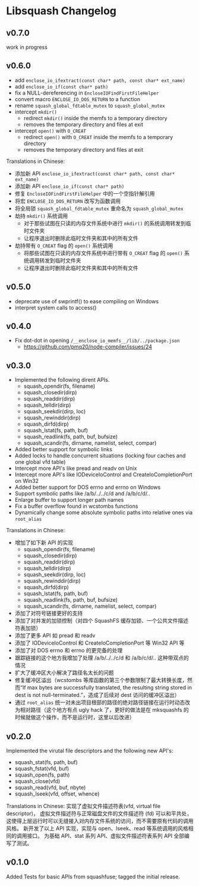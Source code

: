 # Libsquash Changelog

## v0.7.0

work in progress

## v0.6.0

- add `enclose_io_ifextract(const char* path, const char* ext_name)`
- add `enclose_io_if(const char* path)`
- fix a NULL-dereferencing in `EncloseIOFindFirstFileHelper`
- convert macro `ENCLOSE_IO_DOS_RETURN` to a function
- rename `squash_global_fdtable_mutex` to `squash_global_mutex`
- intercept `mkdir()`
  - redirect `mkdir()` inside the memfs to a temporary directory
  - removes the temporary directory and files at exit
- intercept `open()` with `O_CREAT`
  - redirect `open()` with `O_CREAT` inside the memfs to a temporary directory
  - removes the temporary directory and files at exit

Translations in Chinese:
- 添加新 API `enclose_io_ifextract(const char* path, const char* ext_name)`
- 添加新 API `enclose_io_if(const char* path)`
- 修复 `EncloseIOFindFirstFileHelper` 中的一个空指针解引用
- 将宏 `ENCLOSE_IO_DOS_RETURN` 改写为函数调用
- 将全局锁 `squash_global_fdtable_mutex` 重命名为 `squash_global_mutex`
- 劫持 `mkdir()` 系统调用
  - 对于那些试图在只读的内存文件系统中进行 `mkdir()` 的系统调用转发到临时文件夹
  - 让程序退出时删除此临时文件夹和其中的所有文件
- 劫持带有 `O_CREAT` flag 的 `open()` 系统调用
  - 将那些试图在只读的内存文件系统中进行带有 `O_CREAT` flag 的 `open()` 系统调用转发到临时文件夹
  - 让程序退出时删除此临时文件夹和其中的所有文件

## v0.5.0

- deprecate use of swprintf() to ease compiling on Windows
- interpret system calls to access()

## v0.4.0

- Fix dot-dot in opening `/__enclose_io_memfs__/lib/../package.json`
  - https://github.com/pmq20/node-compiler/issues/24

## v0.3.0

- Implemented the following dirent APIs.
  - squash_opendir(fs, filename)
  - squash_closedir(dirp)
  - squash_readdir(dirp)
  - squash_telldir(dirp)
  - squash_seekdir(dirp, loc)
  - squash_rewinddir(dirp)
  - squash_dirfd(dirp)
  - squash_lstat(fs, path, buf)
  - squash_readlink(fs, path, buf, bufsize)
  - squash_scandir(fs, dirname, namelist, select, compar)
- Added better support for symbolic links
- Added locks to handle concurrent situations (locking four caches and one global vfd table)
- Intercept more API's like pread and readv on Unix
- Intercept more API's like IODeviceIoControl and CreateIoCompletionPort on Win32
- Added better support for DOS errno and errno on Windows
- Support symbolic paths like /a/b/../../c/d and /a/b/c/d/..
- Enlarge buffer to support longer path names
- Fix a buffer overflow found in wcstombs functions
- Dynamically change some absolute symbolic paths into relative ones via `root_alias`

Translations in Chinese:
- 增加了如下新 API 的实现
  - squash_opendir(fs, filename)
  - squash_closedir(dirp)
  - squash_readdir(dirp)
  - squash_telldir(dirp)
  - squash_seekdir(dirp, loc)
  - squash_rewinddir(dirp)
  - squash_dirfd(dirp)
  - squash_lstat(fs, path, buf)
  - squash_readlink(fs, path, buf, bufsize)
  - squash_scandir(fs, dirname, namelist, select, compar)
- 添加了对符号链接更好的支持
- 添加了对并发的加锁控制（对四个 SquashFS 缓存加锁、一个公共文件描述符表加锁）
- 添加了更多 API 如 pread 和 readv
- 添加了 IODeviceIoControl 和 CreateIoCompletionPort 等 Win32 API 等
- 添加了对 DOS errno 和 errno 的更完备的处理
- 跟踪链接的这个地方我增加了处理 /a/b/../../c/d 和 /a/b/c/d/.. 这种带双点的情况
- 扩大了缓冲区大小解决了路径名太长的问题
- 修复缓冲区溢出（wcstombs 等库函数的第三个参数限制了最大转换长度，然而“If max bytes are successfully translated, the resulting string stored in dest is not null-terminated.”，造成了后续对 dest 访问的缓冲区溢出）
- 通过 `root_alias` 统一对未出项目根部的路径的绝对路径链接在运行时动态改为相对路径（这个地方有点 ugly hack 了，更好的做法是在 mksquashfs 的时候就做这个操作，而不是运行时，这里以后改进）

## v0.2.0

Implemented the virutal file descriptors and the following new API's:

- squash_stat(fs, path, buf)
- squash_fstat(vfd, buf)
- squash_open(fs, path)
- squash_close(vfd)
- squash_read(vfd, buf, nbyte)
- squash_lseek(vfd, offset, whence)

Translations in Chinese:
实现了虚拟文件描述符表(vfd, virtual file descriptor)，
虚拟文件描述符与正常磁盘文件的文件描述符 (fd) 可以和平共处，
这使得上层运行时可以无缝接入对内存文件系统的访问，而不需要原有代码的调用风格。
新开发了以上 API 实现，实现与 open、lseek、read 等系统调用的风格相同的调用接口。
为基础 API、stat 系列 API、虚拟文件描述符表系列 API 全部编写了测试。

## v0.1.0

Added Tests for basic APIs from squashfuse; tagged the initial release.
